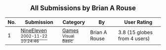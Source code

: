 ﻿<div align="center">

## All Submissions by Brian A Rouse

</div>

No.  | Submission | Category | By   | User Rating
---- | ---------- | -------- | ---- | -----------
1 | [NineEleven<br /><sup>2002-11-22 10:24:46</sup>](https://github.com/Planet-Source-Code/brian-a-rouse-nineeleven__1-40983) | [Games<br /><sup>Visual Basic</sup>](../ByCategory/games__1-38.md) | Brian A Rouse | 3.8 (15 globes from 4 users)
